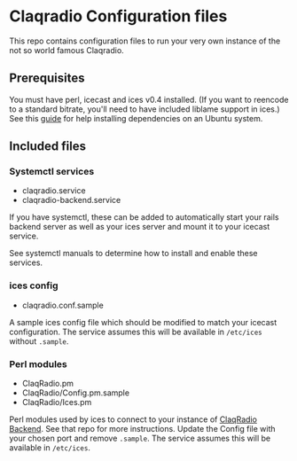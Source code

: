 # Claqradio Configuration files

This repo contains configuration files to run your very own instance of the not so world famous Claqradio.

## Prerequisites

You must have perl, icecast and ices v0.4 installed. (If you want to reencode to a standard bitrate, you'll need to have included liblame support in ices.) See this [guide](https://ardsite.medium.com/internet-radio-server-with-icecast2-and-ices-mp3-stream-42a20e2d4713) for help installing dependencies on an Ubuntu system.

## Included files

### Systemctl services

- claqradio.service
- claqradio-backend.service

If you have systemctl, these can be added to automatically start your rails backend server as well as your ices server and mount it to your icecast service.

See systemctl manuals to determine how to install and enable these services.

### ices config

- claqradio.conf.sample

A sample ices config file which should be modified to match your icecast configuration. The service assumes this will be available in `/etc/ices` without `.sample`.

### Perl modules

- ClaqRadio.pm
- ClaqRadio/Config.pm.sample
- ClaqRadio/Ices.pm

Perl modules used by ices to connect to your instance of [ClaqRadio Backend](https://github.com/claquesous/radio-backend). See that repo for more instructions. Update the Config file with your chosen port and remove `.sample`. The service assumes this will be available in `/etc/ices`.

